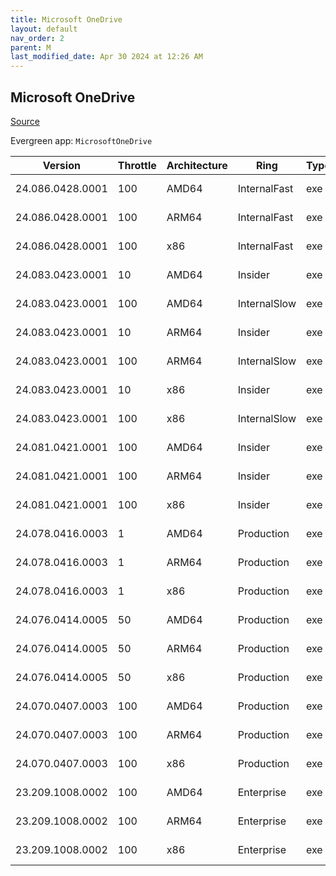 ```yaml
---
title: Microsoft OneDrive
layout: default
nav_order: 2
parent: M
last_modified_date: Apr 30 2024 at 12:26 AM
---
```


## Microsoft OneDrive

[Source](https://onedrive.live.com/)

Evergreen app: `MicrosoftOneDrive`

| Version          | Throttle | Architecture | Ring         | Type | Sha256                                       | URI                                                                                                                                                                  |
| ---------------- | -------- | ------------ | ------------ | ---- | -------------------------------------------- | -------------------------------------------------------------------------------------------------------------------------------------------------------------------- |
| 24.086.0428.0001 | 100      | AMD64        | InternalFast | exe  | Wlqdl9Kvd+MheN/EM7IkpOgc10ZaCrIaX1I/xb+975Y= | [https://oneclient.sfx.ms/Win/Installers/24.086.0428.0001/amd64/OneDriveSetup.exe](https://oneclient.sfx.ms/Win/Installers/24.086.0428.0001/amd64/OneDriveSetup.exe) |
| 24.086.0428.0001 | 100      | ARM64        | InternalFast | exe  | MyYZCk99mPxoLANxz2jKkj8jgnHX62OV8P6CUqUjLqk= | [https://oneclient.sfx.ms/Win/Installers/24.086.0428.0001/arm64/OneDriveSetup.exe](https://oneclient.sfx.ms/Win/Installers/24.086.0428.0001/arm64/OneDriveSetup.exe) |
| 24.086.0428.0001 | 100      | x86          | InternalFast | exe  | qZ8SDgBJr8AOseoPzaNXo5rqAfEumZP7PC8rUPqyrh0= | [https://oneclient.sfx.ms/Win/Installers/24.086.0428.0001/OneDriveSetup.exe](https://oneclient.sfx.ms/Win/Installers/24.086.0428.0001/OneDriveSetup.exe)             |
| 24.083.0423.0001 | 10       | AMD64        | Insider      | exe  | s3A+ccCCz6pKIJv9W1j8kqWjpKa25RCf3SxECB188OQ= | [https://oneclient.sfx.ms/Win/Installers/24.083.0423.0001/amd64/OneDriveSetup.exe](https://oneclient.sfx.ms/Win/Installers/24.083.0423.0001/amd64/OneDriveSetup.exe) |
| 24.083.0423.0001 | 100      | AMD64        | InternalSlow | exe  | s3A+ccCCz6pKIJv9W1j8kqWjpKa25RCf3SxECB188OQ= | [https://oneclient.sfx.ms/Win/Installers/24.083.0423.0001/amd64/OneDriveSetup.exe](https://oneclient.sfx.ms/Win/Installers/24.083.0423.0001/amd64/OneDriveSetup.exe) |
| 24.083.0423.0001 | 10       | ARM64        | Insider      | exe  | Th/3fibvBfvw/Os1IBL29aR4vuwdXBbFpe6BsINAsuk= | [https://oneclient.sfx.ms/Win/Installers/24.083.0423.0001/arm64/OneDriveSetup.exe](https://oneclient.sfx.ms/Win/Installers/24.083.0423.0001/arm64/OneDriveSetup.exe) |
| 24.083.0423.0001 | 100      | ARM64        | InternalSlow | exe  | Th/3fibvBfvw/Os1IBL29aR4vuwdXBbFpe6BsINAsuk= | [https://oneclient.sfx.ms/Win/Installers/24.083.0423.0001/arm64/OneDriveSetup.exe](https://oneclient.sfx.ms/Win/Installers/24.083.0423.0001/arm64/OneDriveSetup.exe) |
| 24.083.0423.0001 | 10       | x86          | Insider      | exe  | 0SUoDIdlDRDg3cCJsLtIdZibIpBdMmuhxcJK6aPI3YY= | [https://oneclient.sfx.ms/Win/Installers/24.083.0423.0001/OneDriveSetup.exe](https://oneclient.sfx.ms/Win/Installers/24.083.0423.0001/OneDriveSetup.exe)             |
| 24.083.0423.0001 | 100      | x86          | InternalSlow | exe  | 0SUoDIdlDRDg3cCJsLtIdZibIpBdMmuhxcJK6aPI3YY= | [https://oneclient.sfx.ms/Win/Installers/24.083.0423.0001/OneDriveSetup.exe](https://oneclient.sfx.ms/Win/Installers/24.083.0423.0001/OneDriveSetup.exe)             |
| 24.081.0421.0001 | 100      | AMD64        | Insider      | exe  | n0eP6PnvqoepI3KAZNZeDAdtNsCZZcUamBfqfkkOTyI= | [https://oneclient.sfx.ms/Win/Installers/24.081.0421.0001/amd64/OneDriveSetup.exe](https://oneclient.sfx.ms/Win/Installers/24.081.0421.0001/amd64/OneDriveSetup.exe) |
| 24.081.0421.0001 | 100      | ARM64        | Insider      | exe  | 1+1XKPERDtdWZdPOYvzi2Cq+HMK2z6cpoKmxnJU9XoA= | [https://oneclient.sfx.ms/Win/Installers/24.081.0421.0001/arm64/OneDriveSetup.exe](https://oneclient.sfx.ms/Win/Installers/24.081.0421.0001/arm64/OneDriveSetup.exe) |
| 24.081.0421.0001 | 100      | x86          | Insider      | exe  | 9Ht8dpa+vJrNhXyqGwMIKVy3JacRPk4s7EHe05Aa3H8= | [https://oneclient.sfx.ms/Win/Installers/24.081.0421.0001/OneDriveSetup.exe](https://oneclient.sfx.ms/Win/Installers/24.081.0421.0001/OneDriveSetup.exe)             |
| 24.078.0416.0003 | 1        | AMD64        | Production   | exe  | McMdl2DNb0ub/tqB8W9eR/IKzUTNj27hDDq6MngvG/I= | [https://oneclient.sfx.ms/Win/Installers/24.078.0416.0003/amd64/OneDriveSetup.exe](https://oneclient.sfx.ms/Win/Installers/24.078.0416.0003/amd64/OneDriveSetup.exe) |
| 24.078.0416.0003 | 1        | ARM64        | Production   | exe  | PSIwThnrgnt9e6KVa6di4YdBwe/nA19yqfjehP0Ev38= | [https://oneclient.sfx.ms/Win/Installers/24.078.0416.0003/arm64/OneDriveSetup.exe](https://oneclient.sfx.ms/Win/Installers/24.078.0416.0003/arm64/OneDriveSetup.exe) |
| 24.078.0416.0003 | 1        | x86          | Production   | exe  | cj7zD1wlHcB/PVnG7IFD4Jt5ElSZmOEjXHjadRMtul0= | [https://oneclient.sfx.ms/Win/Installers/24.078.0416.0003/OneDriveSetup.exe](https://oneclient.sfx.ms/Win/Installers/24.078.0416.0003/OneDriveSetup.exe)             |
| 24.076.0414.0005 | 50       | AMD64        | Production   | exe  | UBhGPQ9EVi5XepKnZ/6AQ40wrti7h2hqefx/t8AT5l8= | [https://oneclient.sfx.ms/Win/Installers/24.076.0414.0005/amd64/OneDriveSetup.exe](https://oneclient.sfx.ms/Win/Installers/24.076.0414.0005/amd64/OneDriveSetup.exe) |
| 24.076.0414.0005 | 50       | ARM64        | Production   | exe  | ea1BrbQohvHyjBH4t7g0gKjT3Ro7JiPoOeOzU2lhxrU= | [https://oneclient.sfx.ms/Win/Installers/24.076.0414.0005/arm64/OneDriveSetup.exe](https://oneclient.sfx.ms/Win/Installers/24.076.0414.0005/arm64/OneDriveSetup.exe) |
| 24.076.0414.0005 | 50       | x86          | Production   | exe  | 4lkW4ZE8lv8PuD9w9KCgst8FWP0+y+Z1kf3Qt4tbYoE= | [https://oneclient.sfx.ms/Win/Installers/24.076.0414.0005/OneDriveSetup.exe](https://oneclient.sfx.ms/Win/Installers/24.076.0414.0005/OneDriveSetup.exe)             |
| 24.070.0407.0003 | 100      | AMD64        | Production   | exe  | Mp1JDlBP5a4CLusabyFQSAW5vfWS14G1FMwz2lSDoYk= | [https://oneclient.sfx.ms/Win/Installers/24.070.0407.0003/amd64/OneDriveSetup.exe](https://oneclient.sfx.ms/Win/Installers/24.070.0407.0003/amd64/OneDriveSetup.exe) |
| 24.070.0407.0003 | 100      | ARM64        | Production   | exe  | i9c/DZ6f3Jjny1YQI2wKvhNggsOldzRrGQyZ9W6sspo= | [https://oneclient.sfx.ms/Win/Installers/24.070.0407.0003/arm64/OneDriveSetup.exe](https://oneclient.sfx.ms/Win/Installers/24.070.0407.0003/arm64/OneDriveSetup.exe) |
| 24.070.0407.0003 | 100      | x86          | Production   | exe  | B7L6iuEndsZU6h62aw7QRrf2PstcN7xOsX+tkumUWeg= | [https://oneclient.sfx.ms/Win/Installers/24.070.0407.0003/OneDriveSetup.exe](https://oneclient.sfx.ms/Win/Installers/24.070.0407.0003/OneDriveSetup.exe)             |
| 23.209.1008.0002 | 100      | AMD64        | Enterprise   | exe  | 4rX5bXdtzujmFu6u12fKCcudIEoMMDNUDpgMIrgM79I= | [https://oneclient.sfx.ms/Win/Installers/23.209.1008.0002/amd64/OneDriveSetup.exe](https://oneclient.sfx.ms/Win/Installers/23.209.1008.0002/amd64/OneDriveSetup.exe) |
| 23.209.1008.0002 | 100      | ARM64        | Enterprise   | exe  | aAx3gAn568DI7VTlCM6GGg7O9NAqT6edEGTr9f4NGZ0= | [https://oneclient.sfx.ms/Win/Installers/23.209.1008.0002/arm64/OneDriveSetup.exe](https://oneclient.sfx.ms/Win/Installers/23.209.1008.0002/arm64/OneDriveSetup.exe) |
| 23.209.1008.0002 | 100      | x86          | Enterprise   | exe  | Q2kh5Whzx+lPgpy+W58+M2NKd2JSOdZU80g3+a9oUJo= | [https://oneclient.sfx.ms/Win/Installers/23.209.1008.0002/OneDriveSetup.exe](https://oneclient.sfx.ms/Win/Installers/23.209.1008.0002/OneDriveSetup.exe)             |
